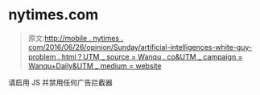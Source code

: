 # nytimes.com

> 原文:[http://mobile . nytimes . com/2016/06/26/opinion/Sunday/artificial-intelligences-white-guy-problem . html？UTM _ source = Wanqu . co&UTM _ campaign = Wanqu+Daily&UTM _ medium = website](http://mobile.nytimes.com/2016/06/26/opinion/sunday/artificial-intelligences-white-guy-problem.html?utm_source=wanqu.co&utm_campaign=Wanqu+Daily&utm_medium=website)

请启用 JS 并禁用任何广告拦截器